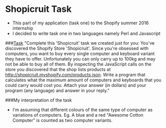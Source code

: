 # Shopicruit Task
* This part of my application (task one) to the Shopify summer 2016 internship
* I decided to write task one in two languages namely Perl and Javascript

###[Task](https://www.shopify.com/careers/developer-intern-summer-2016-ea3921)
"Complete this 'Shopicruit' task we created just for you: You've discovered the Shopify Store 'Shopicruit'. Since you're obsessed with computers, you want to buy every single computer and keyboard variant they have to offer. Unfortunately you can only carry up to 100kg and may not be able to buy all of them. By inspecting the JavaScript calls on the store you discovered that the shop lists products at http://shopicruit.myshopify.com/products.json. Write a program that calculates what the maximum amount of computers and keyboards that you could carry would cost you. Attach your answer (in dollars) and your program (any language) and answer in your reply."

###My interpretation of the task
* I'm assuming that different colours of the same type of computer as variations of computers. Eg. A blue and a red "Awesome Cotton Computer" is counted as two computer variants.
